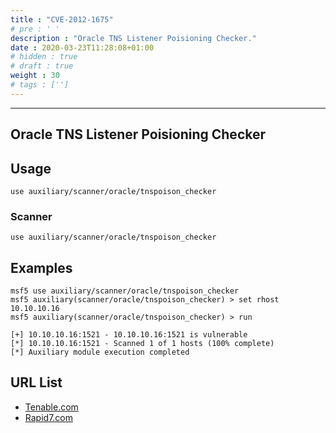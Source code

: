 ```yaml
---
title : "CVE-2012-1675"
# pre : ' '
description : "Oracle TNS Listener Poisioning Checker."
date : 2020-03-23T11:28:08+01:00
# hidden : true
# draft : true
weight : 30
# tags : ['']
---
```


---

## Oracle TNS Listener Poisioning Checker

## Usage

```plain
use auxiliary/scanner/oracle/tnspoison_checker
```

### Scanner

```plain
use auxiliary/scanner/oracle/tnspoison_checker
```

## Examples

```plain
msf5 use auxiliary/scanner/oracle/tnspoison_checker
msf5 auxiliary(scanner/oracle/tnspoison_checker) > set rhost 10.10.10.16
msf5 auxiliary(scanner/oracle/tnspoison_checker) > run

[+] 10.10.10.16:1521 - 10.10.10.16:1521 is vulnerable
[*] 10.10.10.16:1521 - Scanned 1 of 1 hosts (100% complete)
[*] Auxiliary module execution completed
```

## URL List

- [Tenable.com](https://www.tenable.com/plugins/nessus/69552)
- [Rapid7.com](https://www.rapid7.com/db/modules/auxiliary/scanner/oracle/tnspoison_checker)
